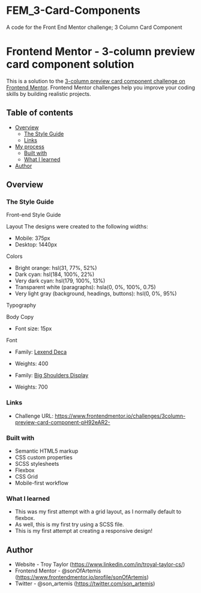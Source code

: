 # FEM_3-Card-Components
A code for the Front End Mentor challenge; 3 Column Card Component

# Frontend Mentor - 3-column preview card component solution

This is a solution to the [3-column preview card component challenge on Frontend Mentor](https://www.frontendmentor.io/challenges/3column-preview-card-component-pH92eAR2-). Frontend Mentor challenges help you improve your coding skills by building realistic projects. 

## Table of contents

- [Overview](#overview)
  - [The Style Guide](#the-challenge)
  - [Links](#links)
- [My process](#my-process)
  - [Built with](#built-with)
  - [What I learned](#what-i-learned)
- [Author](#author)


## Overview

### The Style Guide

Front-end Style Guide

Layout
The designs were created to the following widths:

- Mobile: 375px
- Desktop: 1440px

Colors

- Bright orange: hsl(31, 77%, 52%)
- Dark cyan: hsl(184, 100%, 22%)
- Very dark cyan: hsl(179, 100%, 13%)
- Transparent white (paragraphs): hsla(0, 0%, 100%, 0.75)
- Very light gray (background, headings, buttons): hsl(0, 0%, 95%)

Typography

Body Copy

- Font size: 15px

Font
- Family: [Lexend Deca](https://fonts.google.com/specimen/Lexend+Deca)
- Weights: 400

- Family: [Big Shoulders Display](https://fonts.google.com/specimen/Big+Shoulders+Display)
- Weights: 700


### Links

- Challenge URL: https://www.frontendmentor.io/challenges/3column-preview-card-component-pH92eAR2- 

### Built with

- Semantic HTML5 markup
- CSS custom properties
- SCSS stylesheets
- Flexbox
- CSS Grid
- Mobile-first workflow

### What I learned

- This was my first attempt with a grid layout, as I normally default to flexbox.
- As well, this is my first try using a SCSS file.
- This is my first attempt at creating a responsive design!

## Author

- Website - Troy Taylor (https://www.linkedin.com/in/troyal-taylor-cs/)
- Frontend Mentor - @sonOfArtemis (https://www.frontendmentor.io/profile/sonOfArtemis)
- Twitter - @son_artemis (https://twitter.com/son_artemis)
